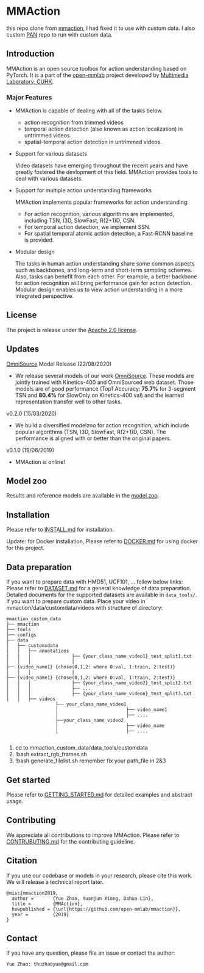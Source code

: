 # MMAction
this repo clone from [mmaction](https://github.com/open-mmlab/mmdetection), I had fixed it to use with custom data. I also custom [PAN](https://github.com/zhang-can/PAN-PyTorch) repo to run with custom data. 

## Introduction
MMAction is an open source toolbox for action understanding based on PyTorch.
It is a part of the [open-mmlab](https://github.com/open-mmlab) project developed by [Multimedia Laboratory, CUHK](http://mmlab.ie.cuhk.edu.hk/).

### Major Features
- MMAction is capable of dealing with all of the tasks below.

  - action recognition from trimmed videos
  - temporal action detection (also known as action localization) in untrimmed videos
  - spatial-temporal action detection in untrimmed videos.


- Support for various datasets

  Video datasets have emerging throughout the recent years and have greatly fostered the devlopment of this field.
  MMAction provides tools to deal with various datasets.

- Support for multiple action understanding frameworks

  MMAction implements popular frameworks for action understanding:

  - For action recognition, various algorithms are implemented, including TSN, I3D, SlowFast, R(2+1)D, CSN.
  - For temporal action detection, we implement SSN.
  - For spatial temporal atomic action detection, a Fast-RCNN baseline is provided.

- Modular design

  The tasks in human action understanding share some common aspects such as backbones, and long-term and short-term sampling schemes.
  Also, tasks can benefit from each other. For example, a better backbone for action recognition will bring performance gain for action detection.
  Modular design enables us to view action understanding in a more integrated perspective.

## License
The project is release under the [Apache 2.0 license](https://github.com/open-mmlab/mmaction/blob/master/LICENSE).

## Updates
[OmniSource](https://arxiv.org/abs/2003.13042) Model Release (22/08/2020)
- We release several models of our work [OmniSource](https://arxiv.org/abs/2003.13042). These models are jointly trained with
Kinetics-400 and OmniSourced web dataset. Those models are of good performance (Top1 Accuracy: **75.7%** for 3-segment TSN and **80.4%** for SlowOnly on Kinetics-400 val) and the learned representation transfer well to other tasks.

v0.2.0 (15/03/2020)
- We build a diversified modelzoo for action recognition, which include popular algorithms (TSN, I3D, SlowFast, R(2+1)D, CSN). The performance is aligned with or better than the original papers.

v0.1.0 (19/06/2019)
- MMAction is online!

## Model zoo
Results and reference models are available in the [model zoo](https://github.com/open-mmlab/mmaction/blob/master/MODEL_ZOO.md).

## Installation
Please refer to [INSTALL.md](https://github.com/open-mmlab/mmaction/blob/master/INSTALL.md) for installation.

Update: for Docker installation, Please refer to [DOCKER.md](https://github.com/open-mmlab/mmaction/blob/master/DOCKER.md) for using docker for this project.

## Data preparation
If you want to prepare data with HMD51, UCF101, ... follow below links:
Please refer to [DATASET.md](https://github.com/open-mmlab/mmaction/blob/master/DATASET.md) for a general knowledge of data preparation.
Detailed documents for the supported datasets are available in `data_tools/`.
If you want to prepare custom data.
Place your video in mmaction/data/customdata/videos
with structure of directory:
```
mmaction_custom_data
├── mmaction
├── tools
├── configs
├── data
│   ├── customsdata
│   │   ├── annotations
|   |   |               ├── {your_class_name_video1}_test_split1.txt
│   │   │               |                                            ├── {video_name1} {chose(0,1,2: where 0:val, 1:train, 2:test)}
│   │   │               |                                            ├── {video_name1} {chose(0,1,2: where 0:val, 1:train, 2:test)}
│   │   │               ├── {your_class_name_video2}_test_split2.txt
│   │   │               ├── ...
│   │   │               ├── {your_class_name_videon}_test_split3.txt
│   │   ├── videos
                  ├── your_class_name_video1
                  │                         ├── video_name1
                  │                         ├── ....
                  ├──your_class_name_video2
                  │                         ├── video_name
                  │                         ├── ....     


```
1. cd to mmaction_custom_data/data_tools/customdata
2. !bash extract_rgb_frames.sh
3. !bash generate_filelist.sh
remember fix your path_file in 2&3
## Get started
Please refer to [GETTING_STARTED.md](https://github.com/open-mmlab/mmaction/blob/master/GETTING_STARTED.md) for detailed examples and abstract usage.

## Contributing
We appreciate all contributions to improve MMAction.
Please refer to [CONTRUBUTING.md](https://github.com/open-mmlab/mmaction/blob/master/CONTRIBUTING.md) for the contributing guideline.

## Citation
If you use our codebase or models in your research, please cite this work.
We will release a technical report later.
```
@misc{mmaction2019,
  author =       {Yue Zhao, Yuanjun Xiong, Dahua Lin},
  title =        {MMAction},
  howpublished = {\url{https://github.com/open-mmlab/mmaction}},
  year =         {2019}
}
```

## Contact
If you have any question, please file an issue or contact the author:
```
Yue Zhao: thuzhaoyue@gmail.com
```
